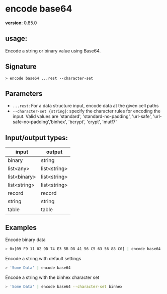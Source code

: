 # encode base64

**version**: 0.85.0

## **usage**:

Encode a string or binary value using Base64.

## Signature

`> encode base64 ...rest --character-set`

## Parameters

- `...rest`: For a data structure input, encode data at the given cell paths
- `--character-set {string}`: specify the character rules for encoding the input.
  Valid values are 'standard', 'standard-no-padding', 'url-safe', 'url-safe-no-padding','binhex', 'bcrypt', 'crypt', 'mutf7'

## Input/output types:

| input          | output         |
| -------------- | -------------- |
| binary         | string         |
| list\<any\>    | list\<string\> |
| list\<binary\> | list\<string\> |
| list\<string\> | list\<string\> |
| record         | record         |
| string         | string         |
| table          | table          |

## Examples

Encode binary data

```bash
> 0x[09 F9 11 02 9D 74 E3 5B D8 41 56 C5 63 56 88 C0] | encode base64
```

Encode a string with default settings

```bash
> 'Some Data' | encode base64
```

Encode a string with the binhex character set

```bash
> 'Some Data' | encode base64 --character-set binhex
```
